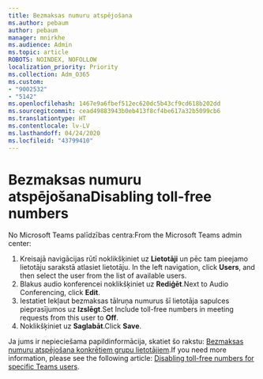 ```yaml
---
title: Bezmaksas numuru atspējošana
ms.author: pebaum
author: pebaum
manager: mnirkhe
ms.audience: Admin
ms.topic: article
ROBOTS: NOINDEX, NOFOLLOW
localization_priority: Priority
ms.collection: Adm_O365
ms.custom:
- "9002532"
- "5142"
ms.openlocfilehash: 1467e9a6fbef512ec620dc5b43cf9cd618b202dd
ms.sourcegitcommit: cead49883943b0eb413f8cf4be617a32b5099cb6
ms.translationtype: HT
ms.contentlocale: lv-LV
ms.lasthandoff: 04/24/2020
ms.locfileid: "43799410"
---
```

# <a name="disabling-toll-free-numbers"></a><span data-ttu-id="0f485-102">Bezmaksas numuru atspējošana</span><span class="sxs-lookup"><span data-stu-id="0f485-102">Disabling toll-free numbers</span></span>

<span data-ttu-id="0f485-103">No Microsoft Teams palīdzības centra:</span><span class="sxs-lookup"><span data-stu-id="0f485-103">From the Microsoft Teams admin center:</span></span>

1. <span data-ttu-id="0f485-104">Kreisajā navigācijas rūtī noklikšķiniet uz **Lietotāji** un pēc tam pieejamo lietotāju sarakstā atlasiet lietotāju. </span><span class="sxs-lookup"><span data-stu-id="0f485-104">In the left navigation, click **Users**, and then select the user from the list of available users.</span></span>
2. <span data-ttu-id="0f485-105">Blakus audio konferencei noklikšķiniet uz **Rediģēt**.</span><span class="sxs-lookup"><span data-stu-id="0f485-105">Next to Audio Conferencing, click **Edit**.</span></span>
3. <span data-ttu-id="0f485-106">Iestatiet Iekļaut bezmaksas tālruņa numurus šī lietotāja sapulces pieprasījumos uz **Izslēgt**.</span><span class="sxs-lookup"><span data-stu-id="0f485-106">Set Include toll-free numbers in meeting requests from this user to **Off**.</span></span>
4. <span data-ttu-id="0f485-107">Noklikšķiniet uz **Saglabāt**.</span><span class="sxs-lookup"><span data-stu-id="0f485-107">Click **Save**.</span></span>

<span data-ttu-id="0f485-108">Ja jums ir nepieciešama papildinformācija, skatiet šo rakstu: [Bezmaksas numuru atspējošana konkrētiem grupu lietotājiem](https://docs.microsoft.com/microsoftteams/disabling-toll-free-numbers-for-specific-teams-users).</span><span class="sxs-lookup"><span data-stu-id="0f485-108">If you need more information, please see the following article: [Disabling toll-free numbers for specific Teams users](https://docs.microsoft.com/microsoftteams/disabling-toll-free-numbers-for-specific-teams-users).</span></span>
